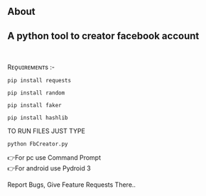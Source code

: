 
## About
<h2>A python tool to creator facebook account</h2>
<br>

Rᴇᴏ̨ᴜɪʀᴇᴍᴇɴᴛs :-
```
pip install requests

pip install random

pip install faker

pip install hashlib

```
TO RUN FILES JUST TYPE
```
python FbCreator.py
```
👉For pc use  Command Prompt <br>
👉For android use  Pydroid 3
  
Report Bugs, Give Feature Requests There..   
